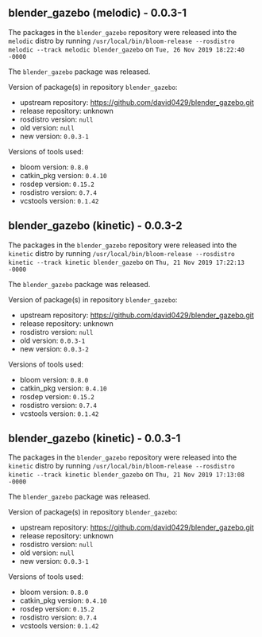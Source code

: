 ## blender_gazebo (melodic) - 0.0.3-1

The packages in the `blender_gazebo` repository were released into the `melodic` distro by running `/usr/local/bin/bloom-release --rosdistro melodic --track melodic blender_gazebo` on `Tue, 26 Nov 2019 18:22:40 -0000`

The `blender_gazebo` package was released.

Version of package(s) in repository `blender_gazebo`:

- upstream repository: https://github.com/david0429/blender_gazebo.git
- release repository: unknown
- rosdistro version: `null`
- old version: `null`
- new version: `0.0.3-1`

Versions of tools used:

- bloom version: `0.8.0`
- catkin_pkg version: `0.4.10`
- rosdep version: `0.15.2`
- rosdistro version: `0.7.4`
- vcstools version: `0.1.42`


## blender_gazebo (kinetic) - 0.0.3-2

The packages in the `blender_gazebo` repository were released into the `kinetic` distro by running `/usr/local/bin/bloom-release --rosdistro kinetic --track kinetic blender_gazebo` on `Thu, 21 Nov 2019 17:22:13 -0000`

The `blender_gazebo` package was released.

Version of package(s) in repository `blender_gazebo`:

- upstream repository: https://github.com/david0429/blender_gazebo.git
- release repository: unknown
- rosdistro version: `null`
- old version: `0.0.3-1`
- new version: `0.0.3-2`

Versions of tools used:

- bloom version: `0.8.0`
- catkin_pkg version: `0.4.10`
- rosdep version: `0.15.2`
- rosdistro version: `0.7.4`
- vcstools version: `0.1.42`


## blender_gazebo (kinetic) - 0.0.3-1

The packages in the `blender_gazebo` repository were released into the `kinetic` distro by running `/usr/local/bin/bloom-release --rosdistro kinetic --track kinetic blender_gazebo` on `Thu, 21 Nov 2019 17:13:08 -0000`

The `blender_gazebo` package was released.

Version of package(s) in repository `blender_gazebo`:

- upstream repository: https://github.com/david0429/blender_gazebo.git
- release repository: unknown
- rosdistro version: `null`
- old version: `null`
- new version: `0.0.3-1`

Versions of tools used:

- bloom version: `0.8.0`
- catkin_pkg version: `0.4.10`
- rosdep version: `0.15.2`
- rosdistro version: `0.7.4`
- vcstools version: `0.1.42`



